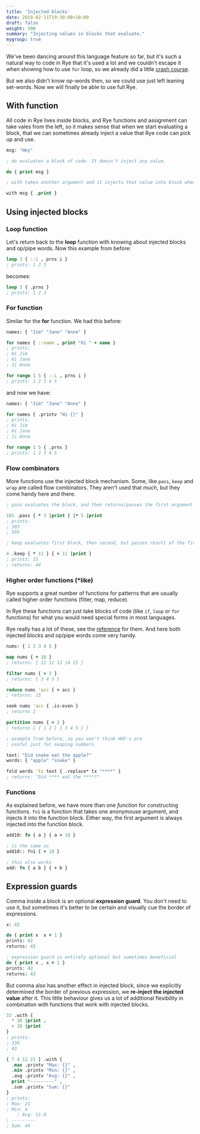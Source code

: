 ```yaml
---
title: 'Injected blocks'
date: 2019-02-11T19:30:08+10:00
draft: false
weight: 500
summary: "Injecting values in blocks that evaluate."
mygroup: true
---
```


We've been dancing around this language feature so far, but it's such a natural way to code in Rye that it's used a lot and we couldn't escape it when showing how to use `for` loop, so we already did a little [crash course](). 

But we also didn't know op-words then, so we could use just left leaning set-words. Now we will finally be able to use full Rye.

## With function

All code in Rye lives inside blocks, and Rye functions and assignment can take vales from the left, so it makes sense that when we start evaluating a block, that we can sometimes already inject a value that Rye code can pick up and use.

```clojure
msg: "Hey"

; do evaluates a block of code. It doesn't inject any value.

do { print msg }

; with takes another argument and it injects that value into block when it evaluates it

with msg { .print }
```

## Using injected blocks

### Loop function

Let's return back to the **loop** function with knowing about injected blocks and op/pipe words. Now this example from before:

```clojure
loop 3 { ::i , prns i }
; prints: 1 2 3
```

becomes:

```clojure
loop 3 { .prns }
; prints: 1 2 3
```

### For function

Similar for the **for** function. We had this before:

```clojure
names: { "Jim" "Jane" "Anne" }

for names { ::name , print "Hi " + name }
; prints:
; Hi Jim
; Hi Jane
; Ji Anne

for range 1 5 { ::i , prns i }
; prints: 1 2 3 4 5 
```

and now we have:

```clojure
names: { "Jim" "Jane" "Anne" }

for names { .printv "Hi {}" }
; prints:
; Hi Jim
; Hi Jane
; Ji Anne

for range 1 5 { .prns }
; prints: 1 2 3 4 5 
```

### Flow combinators

More functions use the injected block mechanism. Some, like `pass`, `keep` and `wrap` are called flow combinators. They aren't used that much, but they
come handy here and there.

```clojure
; pass evaluates the block, and then returns/passes the first argument forward

101 .pass { * 3 |print } |* 5 |print
; prints:
; 303
; 505

; keep evaluates first block, then second, but passes result of the first forward

4 .keep { * 11 } { + 11 |print }
; prints: 15
; returns: 44
```

### Higher order functions (*like)

Rye supports a great number of functions for patterns that are usually called higher order functions (filter, map, reduce). 

In Rye these functions can just take blocks of code (like `if`, `loop` or `for` functions) for what you would need special forms in most languages. 

Rye really has a lot of these, see the [reference](structures.html#heading-Higher%20order%20like%20functions) for them. And here both injected blocks and op/pipe words come very handy.


```clojure
nums: { 1 2 3 4 5 }

map nums { + 10 }
; returns: { 11 12 13 14 15 }

filter nums { > 2 }
; returns: { 3 4 5 }

reduce nums 'acc { + acc }
; returns: 15

seek nums 'acc { .is-even }
; returns 2

partition nums { > 2 }
; returns { { 1 2 } { 3 4 5 } }

; example from before, so you won't think HOF-s are 
; useful just for swaping numbers

text: "Did snake eat the apple?"
words: { "apple" "snake" }

fold words 'tx text { .replace* tx "****" }
; returns: "Did **** eat the ****?"
```

### Functions

As explained before, we have more than one _function_ for constructing functions. `fn1` is a function that takes one anonymouse argument, and
injects it into the function block. Either way, the first argument is always injected into the function block.

```clojure
add10: fn { a } { a + 10 }

; is the same as
add10:: fn1 { + 10 }

; this also works
add: fn { a b } { + b }
```

## Expression guards

Comma inside a block is an optional **expression guard**. You don't need to use it, but sometimes it's better to be certain and visually cue the border of expressions.

```clojure
x: 42

do { print x  x + 1 }
prints: 42
returns: 43

; expression guard is entirely optional but sometimes beneficial
do { print x , x + 1 }
prints: 42
returns: 43
```

But comma also has another effect in injected block, since we explicitly determined the border of previous expression, we 
**re-inject the injected value** after it. This little behaviour gives us a lot of additional flexibility in combination with
functions that work with injected blocks.

```lisp
33 .with {
  * 10 |print ,
  + 10 |print
}
; prints:
; 330
; 43

{ 7 4 12 21 } .with {
  .max .printv "Max: {}" ,
  .min .printv "Min: {}" ,
  .avg .printv "Avg: {}" ,
  print "---------" ,
  .sum .printv "Sum: {}"
}
; prints:
; Max: 21
; Min: 4
	; Avg: 11.0
; ---------
; Sum: 44
```
